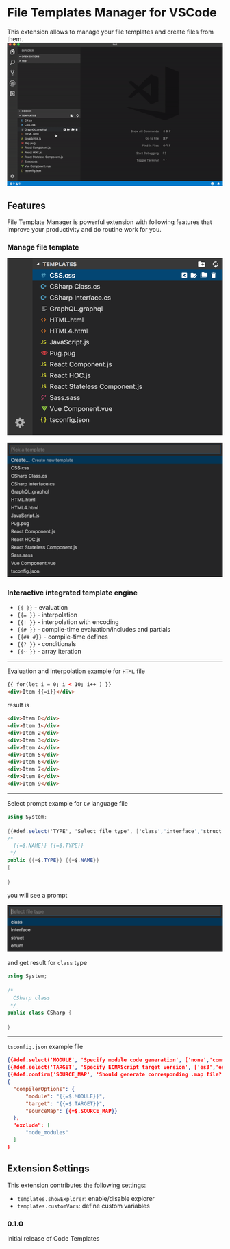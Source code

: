 # File Templates Manager for VSCode

This extension allows to manage your file templates and create files from them.
![Screen Cast][screen-cast]

## Features

File Template Manager is powerful extension with following features that improve your productivity and do routine work for you.

### Manage file template

![Explorer][explorer]

![Template Picker][template-picker]

### Interactive integrated template engine

* `{{ }}` - evaluation
* `{{= }}` - interpolation
* `{{! }}` - interpolation with encoding
* `{{# }}` - compile-time evaluation/includes and partials
* `{{## #}}` - compile-time defines
* `{{? }}` - conditionals
* `{{~ }}` - array iteration

---

Evaluation and interpolation example for `HTML` file

```html
{{ for(let i = 0; i < 10; i++ ) }}
<div>Item {{=i}}</div>
```

result is

```html
<div>Item 0</div>
<div>Item 1</div>
<div>Item 2</div>
<div>Item 3</div>
<div>Item 4</div>
<div>Item 5</div>
<div>Item 6</div>
<div>Item 7</div>
<div>Item 8</div>
<div>Item 9</div>
```

---

Select prompt example for `C#` language file

```cs
using System;

{{#def.select('TYPE', 'Select file type', ['class','interface','struct','enum'])}}
/*
  {{=$.NAME}} {{=$.TYPE}}
 */
public {{=$.TYPE}} {{=$.NAME}}
{

}
```

you will see a prompt

![Select value][type-selector]

and get result for `class` type

```cs
using System;

/*
  CSharp class 
 */
public class CSharp {
  
}
```

---

`tsconfig.json` example file

```json
{{#def.select('MODULE', 'Specify module code generation', ['none','commonjs','amd','system','umd','es6','es2015','esnext'])}}
{{#def.select('TARGET', 'Specify ECMAScript target version', ['es3','es6','es2016','es2017','esnext'])}}
{{#def.confirm('SOURCE_MAP', 'Should generate corresponding .map file?')}}
{
  "compilerOptions": {
      "module": "{{=$.MODULE}}",
      "target": "{{=$.TARGET}}",
      "sourceMap": {{=$.SOURCE_MAP}}
  },
  "exclude": [
      "node_modules"
  ]
}
```

## Extension Settings

This extension contributes the following settings:

* `templates.showExplorer`: enable/disable explorer
* `templates.customVars`: define custom variables

### 0.1.0

Initial release of Code Templates

[screen-cast]: https://github.com/3axap4eHko/file-templates-manager/raw/master/docs/screen-cast.gif 'File Templates Manager Screen Cast'
[explorer]: https://github.com/3axap4eHko/file-templates-manager/raw/master/docs/explorer.png 'File Templates Manager Explorer'
[template-picker]: https://github.com/3axap4eHko/file-templates-manager/raw/master/docs/template-picker.png 'File Templates Manager Picker'
[type-selector]: https://github.com/3axap4eHko/file-templates-manager/raw/master/docs/select-type.png 'File Templates Manager Selector'
